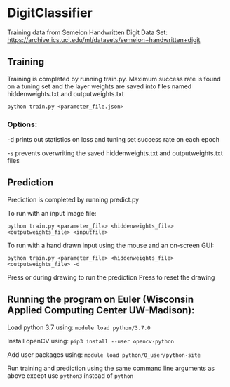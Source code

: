 # DigitClassifier

Training data from Semeion Handwritten Digit Data Set:
https://archive.ics.uci.edu/ml/datasets/semeion+handwritten+digit

## Training
Training is completed by running train.py.
Maximum success rate is found on a tuning set and the layer weights are saved into files named hiddenweights.txt and outputweights.txt

`python train.py <parameter_file.json>`

### Options:

  -d prints out statistics on loss and tuning set success rate on each epoch
  
  -s prevents overwriting the saved hiddenweights.txt and outputweights.txt files

## Prediction
Prediction is completed by running predict.py

To run with an input image file:

`python train.py <parameter_file> <hiddenweights_file> <outputweights_file> <inputfile>`

To run with a hand drawn input using the mouse and an on-screen GUI:

`python train.py <parameter_file> <hiddenweights_file> <outputweights_file> -d`

Press <esc> or <enter> during drawing to run the prediction
Press <r> to reset the drawing

## Running the program on Euler (Wisconsin Applied Computing Center UW-Madison):

Load python 3.7 using: `module load python/3.7.0`

Install openCV using: `pip3 install --user opencv-python`

Add user packages using: `module load python/0_user/python-site`

Run training and prediction using the same command line arguments as above except use `python3` instead of `python`

